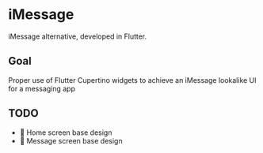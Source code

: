 # iMessage

iMessage alternative, developed in Flutter.

## Goal

Proper use of Flutter Cupertino widgets to achieve an iMessage lookalike UI for a messaging app

## TODO

- 🔳 Home screen base design
- 🔳 Message screen base design